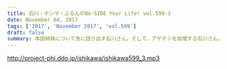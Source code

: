 ```yaml
---
title: 石川・ホンマ・ぶるんのBe-SIDE Your Life! vol.599-3
date: November 04, 2017
tags: ['2017', 'November 2017', 'vol.599']
draft: false
summary: 本田姉妹について急に語り出す石川さん。そして、アゲチンを自慢する石川さん。あ、来週は600回です！MIURA
---
```


http://project-phi.ddo.jp/ishikawa/ishikawa599_3.mp3
